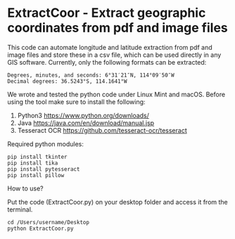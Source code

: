 # ExtractCoor - Extract geographic coordinates from pdf and image files
This code can automate longitude and latitude extraction from pdf and image files and store these in a csv file, which can be used directly in any GIS software. Currently, only the following formats can be extracted:
```
Degrees, minutes, and seconds: 6°31′21″N, 114°09′50″W
Decimal degrees: 36.5243°S, 114.1641°W
```
We wrote and tested the python code under Linux Mint and macOS. Before using the tool make sure to install the following:
1. Python3 https://www.python.org/downloads/
2. Java https://java.com/en/download/manual.jsp
3. Tesseract OCR https://github.com/tesseract-ocr/tesseract

Required python modules:
```
pip install tkinter
pip install tika
pip install pytesseract
pip install pillow
```
How to use?

Put the code (ExtractCoor.py) on your desktop folder and access it from the terminal. 
```
cd /Users/username/Desktop
python ExtractCoor.py

```
